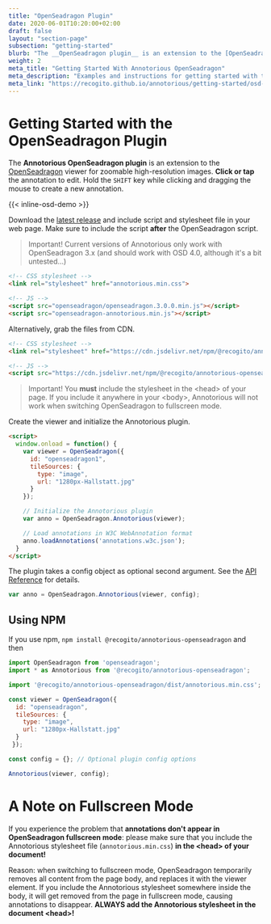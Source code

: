 ```yaml
---
title: "OpenSeadragon Plugin"
date: 2020-06-01T10:20:00+02:00
draft: false
layout: "section-page"
subsection: "getting-started"
blurb: "The __OpenSeadragon plugin__ is an extension to the [OpenSeadragon](http://openseadragon.github.io/) viewer for zoomable high-resolution images."
weight: 2
meta_title: "Getting Started With Annotorious OpenSeadragon"
meta_description: "Examples and instructions for getting started with the Annotorious OpenSeadragon plugin for image annotation"
meta_link: "https://recogito.github.io/annotorious/getting-started/osd-plugin"
---
```


# Getting Started with the OpenSeadragon Plugin

The __Annotorious OpenSeadragon plugin__ is an extension to the [OpenSeadragon](http://openseadragon.github.io/)
viewer for zoomable high-resolution images. __Click or tap__ the annotation to edit. Hold the `SHIFT` key while 
clicking and dragging the mouse to create a new annotation.

{{< inline-osd-demo >}}

Download the [latest release](https://github.com/recogito/annotorious-openseadragon/releases/latest)
and include script and stylesheet file in your web page. Make sure to include the script __after__ the
OpenSeadragon script.

> Important! Current versions of Annotorious only work with OpenSeadragon 3.x 
> (and should work with OSD 4.0, although it's a bit untested...)


```html
<!-- CSS stylesheet -->
<link rel="stylesheet" href="annotorious.min.css">

<!-- JS -->
<script src="openseadragon/openseadragon.3.0.0.min.js"></script>
<script src="openseadragon-annotorious.min.js"></script>
```

Alternatively, grab the files from CDN.

```html
<!-- CSS stylesheet -->
<link rel="stylesheet" href="https://cdn.jsdelivr.net/npm/@recogito/annotorious-openseadragon@{{< version-osd >}}/dist/annotorious.min.css">

<!-- JS -->
<script src="https://cdn.jsdelivr.net/npm/@recogito/annotorious-openseadragon@{{< version-osd >}}/dist/openseadragon-annotorious.min.js"></script>
```

> Important! You __must__ include the stylesheet in the \<head\> of your page. If you include it
> anywhere in your \<body\>, Annotorious will not work when switching OpenSeadragon to fullscreen mode. 

Create the viewer and initialize the Annotorious plugin.

```html
<script>
  window.onload = function() {
    var viewer = OpenSeadragon({
      id: "openseadragon1",
      tileSources: {
        type: "image",
        url: "1280px-Hallstatt.jpg"
      }
    });

    // Initialize the Annotorious plugin
    var anno = OpenSeadragon.Annotorious(viewer);

    // Load annotations in W3C WebAnnotation format
    anno.loadAnnotations('annotations.w3c.json');
  }
</script>
```

The plugin takes a config object as optional second argument. See the [API Reference](/annotorious/api-docs/osd-plugin/) for details.

```javascript
var anno = OpenSeadragon.Annotorious(viewer, config);
```

## Using NPM

If you use npm, `npm install @recogito/annotorious-openseadragon` and then

```javascript
import OpenSeadragon from 'openseadragon';
import * as Annotorious from '@recogito/annotorious-openseadragon';

import '@recogito/annotorious-openseadragon/dist/annotorious.min.css';

const viewer = OpenSeadragon({
  id: "openseadragon",
  tileSources: {
    type: "image",
    url: "1280px-Hallstatt.jpg"
  }
 });

const config = {}; // Optional plugin config options

Annotorious(viewer, config);
```

# A Note on Fullscreen Mode

If you experience the problem that __annotations don't appear in OpenSeadragon
fullscreen mode__: please make sure that you include the Annotorious 
stylesheet file (`annotorious.min.css`) __in the &lt;head&gt; of your document!__

Reason: when switching to fullscreen mode, OpenSeadragon temporarily removes 
all content from the page body, and replaces it with the viewer element. If you
include the Annotorious stylesheet somewhere inside the body, it will get removed 
from the page in fullscreen mode, causing annotations to disappear. __ALWAYS add 
the Annotorious stylesheet in the document &lt;head&gt;!__

